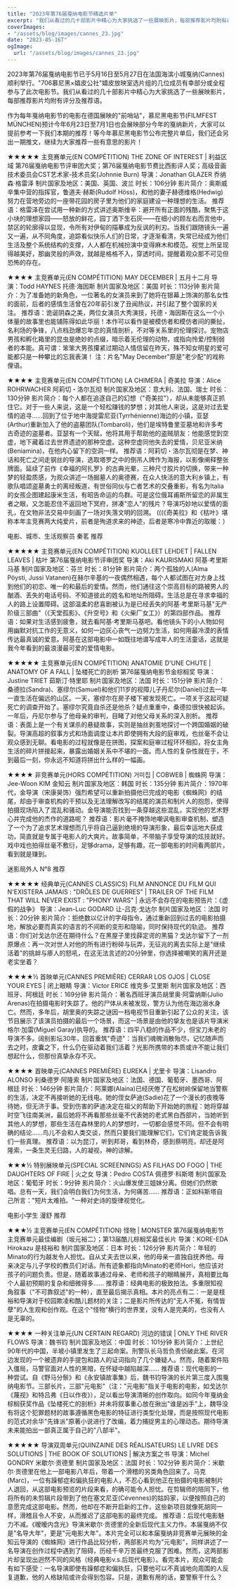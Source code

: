 ```yaml
---
title: "2023年第76届戛纳电影节精选片单"
excerpt: "我们从看过的几十部影片中精心为大家挑选了一些展映影片，每部推荐影片均附有评分及推荐语"
coverImages:
- "/assets/blog/images/cannes_23.jpg"
date: "2023-05-16T"
ogImage:
  url: "/assets/blog/images/cannes_23.jpg" 
---
```


2023年第76届戛纳电影节已于5月16日至5月27日在法国海滨小城戛纳(Cannes)顺利举行。"706慕尼黑×嬉皮公社"嬉皮放映室选片组的几位成员有幸部分或全程参与了此次电影节。我们从看过的几十部影片中精心为大家挑选了一些展映影片，每部推荐影片均附有评分及推荐语。

作为每年戛纳电影节的电影在德国展映的"前哨站"，慕尼黑电影节(FILMFEST MÜNCHEN)预计今年6月23日至7月1日也会展映部分今年的戛纳新片，大家可以提前参考一下我们本期的推荐！等今年慕尼黑电影节公布完整片单后，我们还会另出一期推文，继续为大家推荐一些有意思的影片！

★★★★★
主竞赛单元(EN COMPÉTITION)
THE ZONE OF INTEREST | 利益区域
第76届戛纳电影节评审团大奖；第76届戛纳电影节费比西影评人奖；高级音画技术委员会CST艺术家-技术员奖(Johnnie Burn)
导演：Jonathan GLAZER 乔纳森·格雷泽
制片国家及地区：美国、英国、波兰
时长：106分钟
影片简介：奥斯威辛集中营的指挥官，鲁道夫·赫斯(Rudolf Höss)，和他的妻子赫德维格(Hedwig)努力在营地旁边的一座带花园的房子里为他们的家庭建设一种理想的生活。
推荐语：格雷泽在尝试用一种新的方式讲述奥斯维辛：避开所有正面的残酷，聚焦于这小块的理想家园——怒放的鲜花，园丁洒下生石灰——在细小的顾左右而言他中，禁区的轮廓得以显现，令所有对伊甸的描摹成为反讽的利刃。当我们跟随镜头一遍又一遍，从不同角度，追踪看似快乐人们的日常，才逐渐看清，失常已经成为他们生活及整个系统结构的支撑，人人都在机械扮演中变得麻木和模范。视觉上所呈现得越美好，那幽灵般的声效，就越是格格不入，穿透时间，提醒着观众那不可见但恐怖的存在。

★★★★
主竞赛单元(EN COMPÉTITION)
MAY DECEMBER | 五月十二月
导演：Todd HAYNES 托德·海因斯
制片国家及地区：美国
时长：113分钟
影片简介：为了准备她的新角色，一位著名的女演员来到了她将在银幕上饰演的那名女性的面前，后者的感情生活曾在20年前引发了丑闻热议，并引起了整个国家的关注。
推荐语：诡诞阴森之美，两位女演员大秀演技，托德・海因斯在这么一个小体量的故事里也能铺陈得如此华丽！本作可以看作是被模仿者和模仿者间的撕扯，名利场的争锋，八点档劲爆忘年恋的真情剖析，不对等关系里的伦理探讨。宠物店男孩和孵化箱里的昆虫是绝妙的点缀，暗示着无伦理的动物，或指向怜爱/控制弱者的本能。真可谓：笨笨大男孩攥紧过期动人情信留在昨天，殊不知女明星的爱可能都只是一种攀比的忘我表演！
注：片名"May December"原是"老少配"的戏称俚语。

★★★★
主竞赛单元(EN COMPÉTITION)
LA CHIMERA | 奇美拉
导演：Alice ROHRWACHER 阿莉切・洛尔瓦彻
制片国家及地区：意大利、法国、瑞士
时长：130分钟
影片简介：每个人都在追逐自己的幻想（"奇美拉"），却从未能够真正抓住它。对于一些人来说，这是一个轻松赚钱的梦想；对其他人来说，这是对过去爱情的追寻……回到了位于地中海提雷尼亚(Tyrrhénienne)海边的小镇，亚瑟(Arthur)重新加入了他的盗墓团队(Tombaroli)，他们是埃特鲁里亚墓地和许多考古奇迹的盗墓者。亚瑟有一个天赋，他将其用于帮助他的盗贼朋友：他能感觉到空虚，地下藏着过去世界遗迹的那种空虚。这种空虚同他失去的爱情，贝尼亚米纳(Beniamina)，在他内心留下的空洞一样。
推荐语：阿莉切・洛尔瓦彻是在梦、神话和死亡之间走钢丝的导演，选取塔罗之中的倒吊人牌作为海报，以影像阐释整张牌面。延续了前作《幸福的阿扎罗》的古典光晕，三种尺寸胶片的切换，带来一种梦的轻盈质感，为观众讲述一场掘墓人的奥德赛，在众人快活的意大利乡镇上，有歌队唱颂盗墓勇士的离经叛道，有世俗同伙与亡者艺术的交叠重影，有名为Italia的女孩企图建起康米生活，有昭告命运的鸟群。可是这位俄耳甫斯所留恋的非属生者之眼，又怎能忍住不返回地下冥府，拼凑"恋人"的残片？导演巧妙地以爱情的面孔，在文物非法交易中刻画了一场对失落文明的回溯。
(((《奇美拉》和《枯叶》堪称本年主竞赛两大纯爱片，前者是殉道求来的神迹，后者是寒冷中靠近的取暖：）

电影、城市、生活观察员 秦茗 推荐

★★★★★
主竞赛单元(EN COMPÉTITION)
KUOLLEET LEHDET | FALLEN LEAVES | 枯叶
第76届戛纳电影节评审团奖
导演：Aki KAURISMAKI 阿基·考里斯马基
制片国家及地区：芬兰
时长：81分钟
影片简介：两个孤独的人(Alma Pöysti, Jussi Vatanen)在赫尔辛基的一夜偶然相遇，每个人都试图在对方身上找到他们的初恋、唯一的和最后的爱情。然而，他们通往这个崇高目标的路被男人的酗酒、丢失的电话号码、不知道彼此的姓名和地址所阻碍。生活总是在寻求幸福的人的路上设置障碍。这部温柔的悲喜剧被认为是已经丢失的阿基·考里斯马基"无产阶级三部曲"（《天堂孤影》、《升空号》和《火柴厂女工》）的第四部作品。
推荐语：如果对生活感到疲惫，就去看阿基·考里斯马基吧。看他镜头下的小人物如何用幽默对抗工作的无意义，如何一边灰心丧气一边努力生活，如何用最冷漠的表情传达最真诚的爱意。阿基在这部电影中一如既往地谱写成年人的生活童话，这就是我今年看到的最浪漫最可爱的爱情电影。

★★★★★
主竞赛单元(EN COMPÉTITION)
ANATOMIE D'UNE CHUTE | ANATOMY OF A FALL | 坠楼死亡的剖析
第76届戛纳电影节金棕榈奖
导演：Justine TRIET 茹斯汀·特里耶
制片国家及地区：法国
时长：151分钟
影片简介：桑德拉(Sandra)、塞缪尔(Samuel)和他们11岁的视障儿子丹尼尔(Daniel)过去一年一直生活在偏远的山区。一天，塞缪尔在房子楼下被发现死亡。一项关于这起可疑死亡的调查开始了。塞缪尔究竟自杀还是他杀？疑点重重中，桑德拉很快被起诉。一年后，丹尼尔参与了他母亲的审判，目睹了对他父母关系的深入剖析。
推荐语：表面上是一个有关谋杀的悬疑故事，实则是抽丝剥茧地探讨一个跨国婚姻的破裂。导演高超的叙事方式和场面调度让本片即使拥有大段的庭审戏，也丝毫不会让观众感到无聊。看电影的过程就像是在拼图，探案和庭审过程环环相扣，将女主角生活的碎片拼接起来，暴露出婚姻关系中不堪的一面。而人性的复杂性就在于，不到最后一刻，你永远不知道将拼出什么样的一幅画。

★★★★
非竞赛单元(HORS COMPÉTITION)
거미집 | COBWEB | 蜘蛛网
导演：Jee-Woon KIM 金知云
制片国家及地区：韩国
时长：135分钟
影片简介：1970年代，金导演（宋康昊饰）强烈希望可以重新拍摄他已完成的电影《蜘蛛网》的结尾，却由于审查机构的干预以及无法理解改写的结尾的演员和制片人的抱怨，使得拍摄现场陷入了混乱和骚动。金导演能否找到一条穿越这些混乱，实现他的艺术野心并完成他的杰作的道路呢？
推荐语：影片毫不掩饰地嘲讽电影审查机制，塑造了一个为了追求艺术理想而几乎将自己逼到绝境的导演形象，最后幸运地大获成功，简直就是专属于电影人的大爽片。故事简单，不带脑子享受导演的炫技就好。戏中戏也拍得丝毫不敷衍，足够drama，足够有趣，花一部电影的时间看两部片，看到就是赚到。

迷影局外人 N°8 推荐

★★★★★
经典单元(CANNES CLASSICS)
FILM ANNONCE DU FILM QUI N'EXISTERA JAMAIS : "DRÔLES DE GUERRES" | TRAILER OF THE FILM THAT WILL NEVER EXIST : "PHONY WARS" | 永远不会存在的电影预告片：《虚假的战争》
导演：Jean-Luc GODARD 让-吕克·戈达尔
制片国家及地区：法国
时长：20分钟
影片简介：拒绝数以亿计的字母指令，通过重新回到过去的电影拍摄地，解放必要而真实的语言的不间断的变形和隐喻，同时保持现代的轨迹。
推荐语：你们对戈达尔还在期待什么？在黑屋子里找薛定谔的黑猫？戈达尔留下了一剂原爆点：再一次对世人对他的所有进行粉碎与玩弄，无征兆的离去实际上是"继续活着"的挑衅与瘆人的怒吼，在这无法言述的20分钟里，你选择被嘲笑的离开还是老实坐着？

★★★★½
首映单元(CANNES PREMIÈRE)
CERRAR LOS OJOS | CLOSE YOUR EYES | 闭上眼睛
导演：Victor ERICE 维克多·艾里斯
制片国家及地区：西班牙、阿根廷
时长：169分钟
影片简介：著名西班牙演员胡里奥·阿雷纳斯(Julio Arenas)在拍摄电影时失踪了。他的尸体从未被发现，警方认为他在海边溺水身亡。然而，多年后，胡里奥的失踪之谜因一档电视节目重新引起了公众的关注，该节目展示了该演员拍摄的最后一个场景，而这一场景是由他的挚友也是该片导演米格尔·加雷(Miguel Garay)执导的。
推荐语：四平八稳的作品不少，但宝刀未老的导演不多。阔别影坛30年，回首重筑"奇迹"：当我们魂魄消散殆尽，记忆随声而去之时，皮囊之下，什么仍在驱动着我们活着？光影所携带的本质或许不能让我们想起什么，但那份真挚永存不灭。

★★★★
首映单元(CANNES PREMIÈRE)
EUREKA | 尤里卡
导演：Lisandro ALONSO 利桑德罗·阿隆索
制片国家及地区：法国、德国、葡萄牙、墨西哥、阿根廷
时长：146分钟
影片简介：阿莱娜(Alaina)已经厌倦了在松树岭保留地当警察的生活，决定不再接听她的无线电。她的侄女萨迪(Sadie)花了一个漫长的夜晚等待她，但无济于事。受到伤害的萨迪决定在祖父的帮助下开始她的旅程：她将穿越时空飞往南美洲，最后她将不再看那些丝毫不代表她的老式黑白西部片，当她听到其他人的梦想，那些生活在森林里的人的梦想时，一切都会感觉不同。但不会有明确的结论……鸟儿不会和人类交谈，然而只要我们能理解它们，它们肯定能告诉我们一些真理。
推荐语：以为昆汀，听到邦哥，看到林奇，感到蔡明亮，却还是阿隆索，一条生灵无归路，人的凝视，神的谅解。

★★★½
特别展映单元(SPECIAL SCREENINGS)
AS FILHAS DO FOGO | THE DAUGHTERS OF FIRE | 火之女
导演：Pedro COSTA 佩德罗·科斯塔
制片国家及地区：葡萄牙
时长：9分钟
影片简介：火山爆发使三姐妹分离。但她们仍然歌唱。总有一天，我们会明白我们为何生活，为何痛苦……
推荐语：正如科斯塔自己所言："短片太难拍。"一种对史诗的旋律视觉化。

电影小学生 漫舒 推荐

★★★½
主竞赛单元(EN COMPÉTITION)
怪物 | MONSTER
第76届戛纳电影节主竞赛单元最佳编剧（坂元裕二）；第13届酷儿棕榈奖最佳长片
导演：KORE-EDA Hirokazu 是枝裕和
制片国家及地区：日本
时长：126分钟
影片简介：年轻的Minato的行为越发令人担忧。自从丈夫去世以来，他的母亲一直独自抚养他。母亲决定与儿子学校的教员们对话。所有迹象都指向Minato的老师Hori，他应该对孩子的问题负责。但是，随着故事通过母亲、老师和孩子的眼睛展开，真相要比每个人最初预期的复杂和细微得多……
推荐语：经典电影的极致拍法。多重限知视角叙事（"不可靠叙述"的一种），直至最后揭示真相。本片的亮点有二：一是是枝裕和导演对于校园欺凌和酷儿题材的关注；二是影片所传达的"无人不冤，有情皆孽"的人生观和创作观。在这个"怪物"横行的世界里，没有人是完美的，也没有人是无辜的。

★★★★
一种关注单元(UN CERTAIN REGARD)
河边的错误 | ONLY THE RIVER FLOWS
导演：魏书钧
制片国家及地区：中国
时长：101分钟
影片简介：上世纪90年代的中国，半坡小镇里发生了三起命案。刑警队长马哲负责侦破此案。在河边发现的一个被遗弃的手提包和路人的证词指向了几个嫌疑人。然而，随着案件陷入僵局，马警官面对人性的黑暗，在怀疑中越陷越深……
推荐语：现代电影的一种尝试。自《野马分鬃》和《永安镇故事集》后，魏书钧导演的长片第三度入围戛纳电影节。三部长片，三部"元电影"（注："元电影"指关于电影的电影，如戈达尔《蔑视》和特吕弗《日以作夜》），足以看出导演清晰的创作取向。如同今年戛纳金棕榈获奖作品《坠楼死亡的剖析》并未将叙事重心放在揪出"谁是凶手"上，魏导没有将这个犯罪题材的故事遵循黑色电影的特征进行类型化处理，而是按照现代电影的范式对余华"先锋派"原著小说进行了改编，着力捕捉男主的心理动态。期待导演未来能拍出一部真正属于自己的"八部半"。

★★★★★
导演双周单元(QUINZAINE DES RÉALISATEURS)
LE LIVRE DES SOLUTIONS | THE BOOK OF SOLUTIONS | 解决方案之书
导演：Michel GONDRY 米歇尔·贡德里
制片国家及地区：法国
时长：102分钟
影片简介：米歇尔·贡德里在他上一部电影八年后，带着一个滑稽的另类角色回来了。马克(Marc)，一位有躁郁症和偏执狂的电影人，不忍心看到他正在拍摄的电影被制片人退回，从这部电影预览的片段来看，的确可能令人担忧。在剪辑师的陪同下，他将所有的未剪辑片段带到了他在塞文尼亚(Cévennes)的姑妈家，以便按照自己的意愿完成这部电影。然而，他却在不断开启新的工作，这些新项目就像死胡同一样，滑稽且令人不安，从而推迟了这部电影的最终完成。
推荐语：后现代电影魅力不减。《暧暧内含光》导演米歇尔·贡德里的全新后现代主义力作。本届戛纳不仅是"名导大年"，更是"元电影大年"。本片完全可以和本届戛纳非竞赛单元展映的金知云导演的《蜘蛛网》进行作品比较分析，两部影片均为"元电影"，同样讲述了一名导演在创作过程中遇到了阻碍，历经千辛万苦最终克服了困难。然而，这两部影片却呈现出迥然不同的风格（经典电影v.s.后现代电影）。看完本片，观众可能会有如下感受：一名导演即使有躁郁症和偏执狂，只要他可以不真诚地向周围的人反复道歉，他的人格缺陷或许会得到包容。只是，道歉有用的话，要警察干什么？